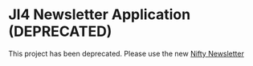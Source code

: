 Jl4 Newsletter Application (DEPRECATED)
==============

This project has been deprecated. Please use the new [Nifty Newsletter](https://github.com/kJamesy/Nifty-Newsletter) 


